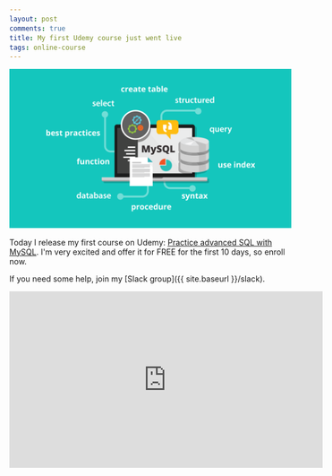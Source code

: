 ```yaml
---
layout: post
comments: true
title: My first Udemy course just went live
tags: online-course
---
```


[![Udemy course: Practice advanced SQL with MySQL](/images/course-SQL-advanced-cover-image.png)](https://www.udemy.com/practice-advanced-sql-with-mysql/)

Today I release my first course on Udemy: [Practice advanced SQL with MySQL](https://www.udemy.com/practice-advanced-sql-with-mysql/). I'm very excited and offer it for FREE for the first 10 days, so enroll now.

If you need some help, join my [Slack group]({{ site.baseurl }}/slack).

<!--excerpt-->

<iframe width="560" height="315" src="https://www.youtube.com/embed/RYse_GGyk24" frameborder="0" allowfullscreen></iframe>
